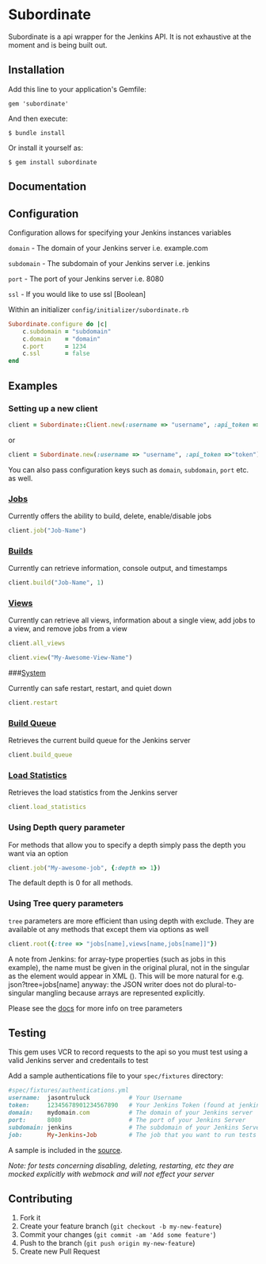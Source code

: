 # Subordinate

Subordinate is a api wrapper for the Jenkins API. It is not exhaustive at the moment and is being built out.

## Installation

Add this line to your application's Gemfile:

    gem 'subordinate'

And then execute:

    $ bundle install

Or install it yourself as:

    $ gem install subordinate

## Documentation

## Configuration

Configuration allows for specifying your Jenkins instances variables

`domain` - The domain of your Jenkins server i.e. example.com

`subdomain` - The subdomain of your Jenkins server i.e. jenkins

`port` - The port of your Jenkins server i.e. 8080

`ssl` - If you would like to use ssl [Boolean]

Within an initializer `config/initializer/subordinate.rb`

```ruby
Subordinate.configure do |c|
    c.subdomain = "subdomain"
    c.domain    = "domain"
    c.port      = 1234
    c.ssl       = false
end
```

## Examples

### Setting up a new client

```ruby
client = Subordinate::Client.new(:username => "username", :api_token =>"token")
```
or
```ruby
client = Subordinate.new(:username => "username", :api_token =>"token")
```

You can also pass configuration keys such as `domain`, `subdomain`, `port` etc. as well.

### [Jobs](http://rdoc.info/github/jasontruluck/subordinate/Subordinate/Client/Job)

Currently offers the ability to build, delete, enable/disable jobs

```ruby
client.job("Job-Name")
```

### [Builds](http://rdoc.info/github/jasontruluck/subordinate/Subordinate/Client/Build)

Currently can retrieve information, console output, and timestamps

```ruby
client.build("Job-Name", 1)
```

### [Views](http://rdoc.info/github/jasontruluck/subordinate/master/Subordinate/Client/View)

Currently can retrieve all views, information about a single view, add jobs to a view, and remove jobs from a view

```ruby
client.all_views
```

```ruby
client.view("My-Awesome-View-Name")
```

###[System](http://rdoc.info/github/jasontruluck/subordinate/Subordinate/Client/System)

Currently can safe restart, restart, and quiet down

```ruby
client.restart
```

### [Build Queue](http://rdoc.info/github/jasontruluck/subordinate/master/Subordinate/Client/Queue)

Retrieves the current build queue for the Jenkins server

```ruby
client.build_queue
```

### [Load Statistics](http://rdoc.info/github/jasontruluck/subordinate/master/Subordinate/Client/Load)

Retrieves the load statistics from the Jenkins server

```ruby
client.load_statistics
```

### Using Depth query parameter

For methods that allow you to specify a depth simply pass the depth you want via an option

```ruby
client.job("My-awesome-job", {:depth => 1})
```

The default depth is 0 for all methods.

### Using Tree query parameters

`tree` parameters are more efficient than using depth with exclude. They are available ot any methods that except them via options as well

```ruby
client.root({:tree => "jobs[name],views[name,jobs[name]]"}) 
```

A note from Jenkins: for array-type properties (such as jobs in this example), the name must be given in the original plural, not in the singular as the element would appear in XML (<job>). This will be more natural for e.g. json?tree=jobs[name] anyway: the JSON writer does not do plural-to-singular mangling because arrays are represented explicitly.

Please see the [docs](https://ci.jenkins-ci.org/api/) for more info on tree parameters

## Testing

This gem uses VCR to record requests to the api so you must test using a valid Jenkins server and credentails to test

Add a sample authentications file to your `spec/fixtures` directory:

```ruby
#spec/fixtures/authentications.yml
username:  jasontruluck           # Your Username
token:     12345678901234567890   # Your Jenkins Token (found at jenkins-server/user/your-user-name/configure)
domain:    mydomain.com           # The domain of your Jenkins server
port:      8080                   # The port of your Jenkins Server
subdomain: jenkins                # The subdomain of your Jenkins Server
job:       My-Jenkins-Job         # The job that you want to run tests on
```

A sample is included in the [source](https://github.com/jasontruluck/subordinate/blob/master/spec/fixtures/authentications.yml.sample).

*Note: for tests concerning disabling, deleting, restarting, etc they are mocked explicitly with webmock and will not effect your server*

## Contributing

1. Fork it
2. Create your feature branch (`git checkout -b my-new-feature`)
3. Commit your changes (`git commit -am 'Add some feature'`)
4. Push to the branch (`git push origin my-new-feature`)
5. Create new Pull Request
